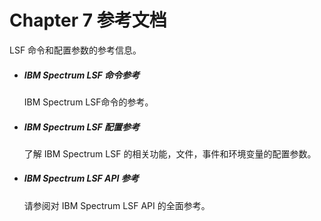 # Chapter 7 参考文档

LSF 命令和配置参数的参考信息。

- ##### IBM Spectrum LSF 命令参考

  IBM Spectrum LSF命令的参考。

- ##### IBM Spectrum LSF 配置参考

  了解 IBM Spectrum LSF 的相关功能，文件，事件和环境变量的配置参数。

- ##### IBM Spectrum LSF API 参考

  请参阅对 IBM Spectrum LSF API 的全面参考。

